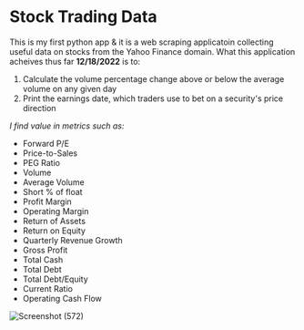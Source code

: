 # Stock Trading Data

This is my first python app & it is a web scraping applicatoin collecting useful data on stocks from the Yahoo Finance domain. 
What this application acheives thus far **12/18/2022** is to:
1. Calculate the volume percentage change above or below the average volume on any given day
2. Print the earnings date, which traders use to bet on a security's price direction


*I find value in metrics such as:*
+ Forward P/E
+ Price-to-Sales
+ PEG Ratio
+ Volume
+ Average Volume
+ Short % of float
+ Profit Margin
+ Operating Margin
+ Return of Assets
+ Return on Equity
+ Quarterly Revenue Growth
+ Gross Profit
+ Total Cash
+ Total Debt
+ Total Debt/Equity
+ Current Ratio
+ Operating Cash Flow

![Screenshot (572)](https://user-images.githubusercontent.com/87147191/213084097-62ac952e-1890-4709-820b-cb5202a3ab98.png)
